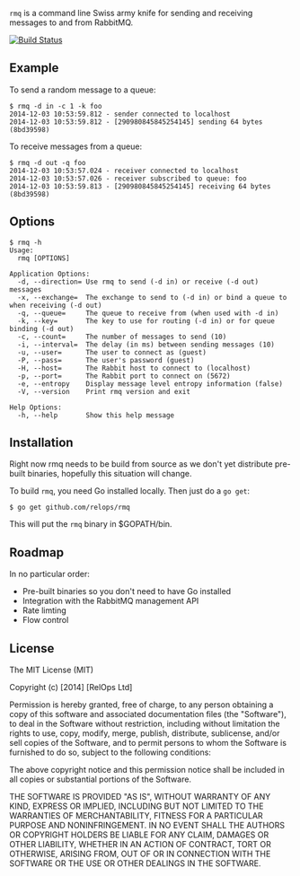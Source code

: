`rmq` is a command line Swiss army knife for sending and receiving messages to and from RabbitMQ.

[![Build Status](https://travis-ci.org/relops/rmq.png?branch=master)](https://travis-ci.org/relops/rmq)

Example
-------

To send a random message to a queue:

```
$ rmq -d in -c 1 -k foo
2014-12-03 10:53:59.812 - sender connected to localhost
2014-12-03 10:53:59.812 - [290980845845254145] sending 64 bytes (8bd39598)
```

To receive messages from a queue:

```
$ rmq -d out -q foo
2014-12-03 10:53:57.024 - receiver connected to localhost
2014-12-03 10:53:57.026 - receiver subscribed to queue: foo
2014-12-03 10:53:59.813 - [290980845845254145] receiving 64 bytes (8bd39598)
```

Options
-------

```
$ rmq -h
Usage:
  rmq [OPTIONS]

Application Options:
  -d, --direction= Use rmq to send (-d in) or receive (-d out) messages
  -x, --exchange=  The exchange to send to (-d in) or bind a queue to when receiving (-d out)
  -q, --queue=     The queue to receive from (when used with -d in)
  -k, --key=       The key to use for routing (-d in) or for queue binding (-d out)
  -c, --count=     The number of messages to send (10)
  -i, --interval=  The delay (in ms) between sending messages (10)
  -u, --user=      The user to connect as (guest)
  -P, --pass=      The user's password (guest)
  -H, --host=      The Rabbit host to connect to (localhost)
  -p, --port=      The Rabbit port to connect on (5672)
  -e, --entropy    Display message level entropy information (false)
  -V, --version    Print rmq version and exit

Help Options:
  -h, --help       Show this help message
```

Installation
------------

Right now rmq needs to be build from source as we don't yet distribute pre-built binaries, hopefully this situation will change.

To build `rmq`, you need Go installed locally. Then just do a `go get`:

```
$ go get github.com/relops/rmq
```

This will put the `rmq` binary in $GOPATH/bin.

Roadmap
-------

In no particular order:

* Pre-built binaries so you don't need to have Go installed
* Integration with the RabbitMQ management API
* Rate limting
* Flow control

License
-------

The MIT License (MIT)

Copyright (c) [2014] [RelOps Ltd]

Permission is hereby granted, free of charge, to any person obtaining a copy
of this software and associated documentation files (the "Software"), to deal
in the Software without restriction, including without limitation the rights
to use, copy, modify, merge, publish, distribute, sublicense, and/or sell
copies of the Software, and to permit persons to whom the Software is
furnished to do so, subject to the following conditions:

The above copyright notice and this permission notice shall be included in all
copies or substantial portions of the Software.

THE SOFTWARE IS PROVIDED "AS IS", WITHOUT WARRANTY OF ANY KIND, EXPRESS OR
IMPLIED, INCLUDING BUT NOT LIMITED TO THE WARRANTIES OF MERCHANTABILITY,
FITNESS FOR A PARTICULAR PURPOSE AND NONINFRINGEMENT. IN NO EVENT SHALL THE
AUTHORS OR COPYRIGHT HOLDERS BE LIABLE FOR ANY CLAIM, DAMAGES OR OTHER
LIABILITY, WHETHER IN AN ACTION OF CONTRACT, TORT OR OTHERWISE, ARISING FROM,
OUT OF OR IN CONNECTION WITH THE SOFTWARE OR THE USE OR OTHER DEALINGS IN THE
SOFTWARE.